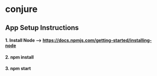 # conjure
App Setup Instructions
----------------------
#### 1. Install Node --> https://docs.npmjs.com/getting-started/installing-node
#### 2. npm install
#### 3. npm start
